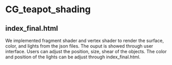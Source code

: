 # CG_teapot_shading

## index_final.html
We implemented fragment shader and vertex shader to render the surface, color, and lights from the json files. The ouput is showed through user interface. Users can adjust the position, size, shear of the objects. The color and position of the lights can be adjust through index_final.html.
